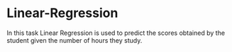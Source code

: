 # Linear-Regression
In this task Linear Regression is used to predict the scores obtained by the student given the number of hours they study.
